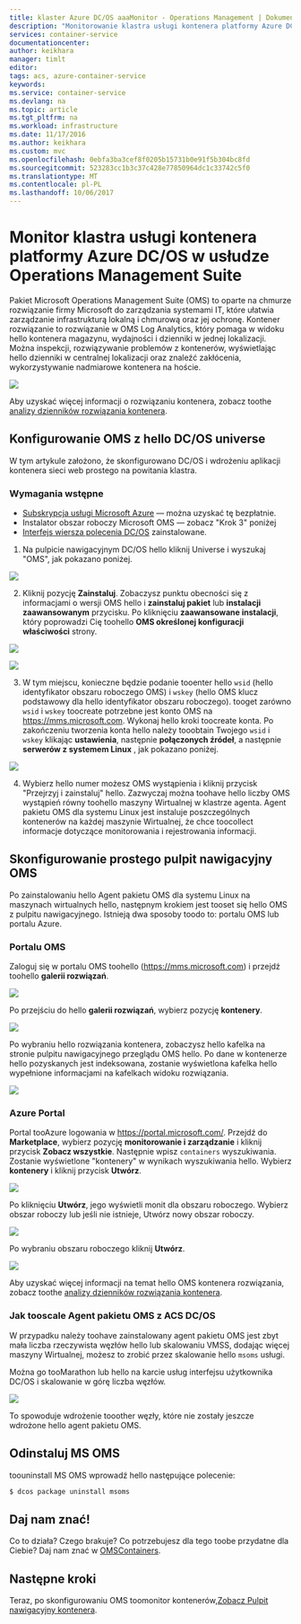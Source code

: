 ```yaml
---
title: klaster Azure DC/OS aaaMonitor - Operations Management | Dokumentacja firmy Microsoft
description: "Monitorowanie klastra usługi kontenera platformy Azure DC/OS z programu Microsoft Operations Management Suite."
services: container-service
documentationcenter: 
author: keikhara
manager: timlt
editor: 
tags: acs, azure-container-service
keywords: 
ms.service: container-service
ms.devlang: na
ms.topic: article
ms.tgt_pltfrm: na
ms.workload: infrastructure
ms.date: 11/17/2016
ms.author: keikhara
ms.custom: mvc
ms.openlocfilehash: 0ebfa3ba3cef8f0205b15731b0e91f5b304bc8fd
ms.sourcegitcommit: 523283cc1b3c37c428e77850964dc1c33742c5f0
ms.translationtype: MT
ms.contentlocale: pl-PL
ms.lasthandoff: 10/06/2017
---
```

# <a name="monitor-an-azure-container-service-dcos-cluster-with-operations-management-suite"></a>Monitor klastra usługi kontenera platformy Azure DC/OS w usłudze Operations Management Suite

Pakiet Microsoft Operations Management Suite (OMS) to oparte na chmurze rozwiązanie firmy Microsoft do zarządzania systemami IT, które ułatwia zarządzanie infrastrukturą lokalną i chmurową oraz jej ochronę. Kontener rozwiązanie to rozwiązanie w OMS Log Analytics, który pomaga w widoku hello kontenera magazynu, wydajności i dzienniki w jednej lokalizacji. Można inspekcji, rozwiązywanie problemów z kontenerów, wyświetlając hello dzienniki w centralnej lokalizacji oraz znaleźć zakłócenia, wykorzystywanie nadmiarowe kontenera na hoście.

![](media/container-service-monitoring-oms/image1.png)

Aby uzyskać więcej informacji o rozwiązaniu kontenera, zobacz toothe [analizy dzienników rozwiązania kontenera](../../log-analytics/log-analytics-containers.md).

## <a name="setting-up-oms-from-hello-dcos-universe"></a>Konfigurowanie OMS z hello DC/OS universe


W tym artykule założono, że skonfigurowano DC/OS i wdrożeniu aplikacji kontenera sieci web prostego na powitania klastra.

### <a name="pre-requisite"></a>Wymagania wstępne
- [Subskrypcja usługi Microsoft Azure](https://azure.microsoft.com/free/) — można uzyskać tę bezpłatnie.  
- Instalator obszar roboczy Microsoft OMS — zobacz "Krok 3" poniżej
- [Interfejs wiersza polecenia DC/OS](https://dcos.io/docs/1.8/usage/cli/install/) zainstalowane.

1. Na pulpicie nawigacyjnym DC/OS hello kliknij Universe i wyszukaj "OMS", jak pokazano poniżej.

![](media/container-service-monitoring-oms/image2.png)

2. Kliknij pozycję **Zainstaluj**. Zobaczysz punktu obecności się z informacjami o wersji OMS hello i **zainstaluj pakiet** lub **instalacji zaawansowanym** przycisku. Po kliknięciu **zaawansowane instalacji**, który poprowadzi Cię toohello **OMS określonej konfiguracji właściwości** strony.

![](media/container-service-monitoring-oms/image3.png)

![](media/container-service-monitoring-oms/image4.png)

3. W tym miejscu, konieczne będzie podanie tooenter hello `wsid` (hello identyfikator obszaru roboczego OMS) i `wskey` (hello OMS klucz podstawowy dla hello identyfikator obszaru roboczego). tooget zarówno `wsid` i `wskey` toocreate potrzebne jest konto OMS na <https://mms.microsoft.com>. Wykonaj hello kroki toocreate konta. Po zakończeniu tworzenia konta hello należy tooobtain Twojego `wsid` i `wskey` klikając **ustawienia**, następnie **połączonych źródeł**, a następnie **serwerów z systemem Linux** , jak pokazano poniżej.

 ![](media/container-service-monitoring-oms/image5.png)

4. Wybierz hello numer możesz OMS wystąpienia i kliknij przycisk "Przejrzyj i zainstaluj" hello. Zazwyczaj można toohave hello liczby OMS wystąpień równy toohello maszyny Wirtualnej w klastrze agenta. Agent pakietu OMS dla systemu Linux jest instaluje poszczególnych kontenerów na każdej maszynie Wirtualnej, że chce toocollect informacje dotyczące monitorowania i rejestrowania informacji.

## <a name="setting-up-a-simple-oms-dashboard"></a>Skonfigurowanie prostego pulpit nawigacyjny OMS

Po zainstalowaniu hello Agent pakietu OMS dla systemu Linux na maszynach wirtualnych hello, następnym krokiem jest tooset się hello OMS z pulpitu nawigacyjnego. Istnieją dwa sposoby toodo to: portalu OMS lub portalu Azure.

### <a name="oms-portal"></a>Portalu OMS 

Zaloguj się w portalu OMS toohello (<https://mms.microsoft.com>) i przejdź toohello **galerii rozwiązań**.

![](media/container-service-monitoring-oms/image6.png)

Po przejściu do hello **galerii rozwiązań**, wybierz pozycję **kontenery**.

![](media/container-service-monitoring-oms/image7.png)

Po wybraniu hello rozwiązania kontenera, zobaczysz hello kafelka na stronie pulpitu nawigacyjnego przeglądu OMS hello. Po dane w kontenerze hello pozyskanych jest indeksowana, zostanie wyświetlona kafelka hello wypełnione informacjami na kafelkach widoku rozwiązania.

![](media/container-service-monitoring-oms/image8.png)

### <a name="azure-portal"></a>Azure Portal 

Portal tooAzure logowania w <https://portal.microsoft.com/>. Przejdź do **Marketplace**, wybierz pozycję **monitorowanie i zarządzanie** i kliknij przycisk **Zobacz wszystkie**. Następnie wpisz `containers` wyszukiwania. Zostanie wyświetlone "kontenery" w wynikach wyszukiwania hello. Wybierz **kontenery** i kliknij przycisk **Utwórz**.

![](media/container-service-monitoring-oms/image9.png)

Po kliknięciu **Utwórz**, jego wyświetli monit dla obszaru roboczego. Wybierz obszar roboczy lub jeśli nie istnieje, Utwórz nowy obszar roboczy.

![](media/container-service-monitoring-oms/image10.PNG)

Po wybraniu obszaru roboczego kliknij **Utwórz**.

![](media/container-service-monitoring-oms/image11.png)

Aby uzyskać więcej informacji na temat hello OMS kontenera rozwiązania, zobacz toothe [analizy dzienników rozwiązania kontenera](../../log-analytics/log-analytics-containers.md).

### <a name="how-tooscale-oms-agent-with-acs-dcos"></a>Jak tooscale Agent pakietu OMS z ACS DC/OS 

W przypadku należy toohave zainstalowany agent pakietu OMS jest zbyt mała liczba rzeczywista węzłów hello lub skalowaniu VMSS, dodając więcej maszyny Wirtualnej, możesz to zrobić przez skalowanie hello `msoms` usługi.

Można go tooMarathon lub hello na karcie usług interfejsu użytkownika DC/OS i skalowanie w górę liczba węzłów.

![](media/container-service-monitoring-oms/image12.PNG)

To spowoduje wdrożenie tooother węzły, które nie zostały jeszcze wdrożone hello agent pakietu OMS.

## <a name="uninstall-ms-oms"></a>Odinstaluj MS OMS

toouninstall MS OMS wprowadź hello następujące polecenie:

```bash
$ dcos package uninstall msoms
```

## <a name="let-us-know"></a>Daj nam znać!
Co to działa? Czego brakuje? Co potrzebujesz dla tego toobe przydatne dla Ciebie? Daj nam znać w <a href="mailto:OMSContainers@microsoft.com">OMSContainers</a>.

## <a name="next-steps"></a>Następne kroki

 Teraz, po skonfigurowaniu OMS toomonitor kontenerów,[Zobacz Pulpit nawigacyjny kontenera](../../log-analytics/log-analytics-containers.md).

